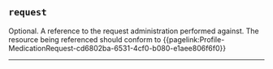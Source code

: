 ## `request`

Optional. A reference to the request administration performed against. The resource being referenced should conform to {{pagelink:Profile-MedicationRequest-cd6802ba-6531-4cf0-b080-e1aee806f6f0}}

---